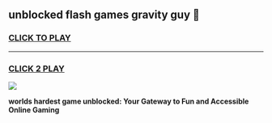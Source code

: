 
## unblocked flash games gravity guy 👋
<h3>
<a href="https://premium.freeplayer.one?title=unblocked_flash_games_gravity_guy&ref=13F">CLICK TO PLAY</a></h3>
<hr>

<h3>
<a href="https://premium.freeplayer.one?title=unblocked_flash_games_gravity_guy&ref=13F">CLICK 2 PLAY</a>
  
</h3>

<a href="https://premium.freeplayer.one?title=unblocked_flash_games_gravity_guy&ref=12F/"><img src="https://clearcache.store/games.png"></a>


**worlds hardest game unblocked: Your Gateway to Fun and Accessible Online Gaming**
